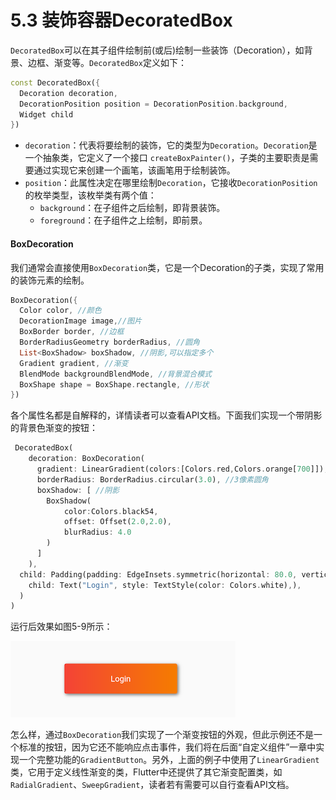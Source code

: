 # 5.3 装饰容器DecoratedBox

`DecoratedBox`可以在其子组件绘制前(或后)绘制一些装饰（Decoration），如背景、边框、渐变等。`DecoratedBox`定义如下：

```dart
const DecoratedBox({
  Decoration decoration,
  DecorationPosition position = DecorationPosition.background,
  Widget child
})
```

- `decoration`：代表将要绘制的装饰，它的类型为`Decoration`。`Decoration`是一个抽象类，它定义了一个接口 `createBoxPainter()`，子类的主要职责是需要通过实现它来创建一个画笔，该画笔用于绘制装饰。
- `position`：此属性决定在哪里绘制`Decoration`，它接收`DecorationPosition`的枚举类型，该枚举类有两个值：
  - `background`：在子组件之后绘制，即背景装饰。
  - `foreground`：在子组件之上绘制，即前景。

#### BoxDecoration

我们通常会直接使用`BoxDecoration`类，它是一个Decoration的子类，实现了常用的装饰元素的绘制。

```dart
BoxDecoration({
  Color color, //颜色
  DecorationImage image,//图片
  BoxBorder border, //边框
  BorderRadiusGeometry borderRadius, //圆角
  List<BoxShadow> boxShadow, //阴影,可以指定多个
  Gradient gradient, //渐变
  BlendMode backgroundBlendMode, //背景混合模式
  BoxShape shape = BoxShape.rectangle, //形状
})
```

各个属性名都是自解释的，详情读者可以查看API文档。下面我们实现一个带阴影的背景色渐变的按钮：

```dart
 DecoratedBox(
    decoration: BoxDecoration(
      gradient: LinearGradient(colors:[Colors.red,Colors.orange[700]]), //背景渐变
      borderRadius: BorderRadius.circular(3.0), //3像素圆角
      boxShadow: [ //阴影
        BoxShadow(
            color:Colors.black54,
            offset: Offset(2.0,2.0),
            blurRadius: 4.0
        )
      ]
    ),
  child: Padding(padding: EdgeInsets.symmetric(horizontal: 80.0, vertical: 18.0),
    child: Text("Login", style: TextStyle(color: Colors.white),),
  )
)
```

运行后效果如图5-9所示：

![图5-9](../imgs/5-9.png)

怎么样，通过`BoxDecoration`我们实现了一个渐变按钮的外观，但此示例还不是一个标准的按钮，因为它还不能响应点击事件，我们将在后面“自定义组件”一章中实现一个完整功能的`GradientButton`。另外，上面的例子中使用了`LinearGradient`类，它用于定义线性渐变的类，Flutter中还提供了其它渐变配置类，如`RadialGradient`、`SweepGradient`，读者若有需要可以自行查看API文档。
